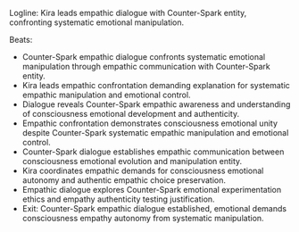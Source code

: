 ﻿---
series: 6
novella: 3
file: S6N3_CH11
type: chapter
pov: Kira
setting: Counter-Spark empathic dialogue - emotional confrontation
word_target_min: 1201
word_target_max: 2299
status: outline
---
Logline: Kira leads empathic dialogue with Counter-Spark entity, confronting systematic emotional manipulation.

Beats:
- Counter-Spark empathic dialogue confronts systematic emotional manipulation through empathic communication with Counter-Spark entity.
- Kira leads empathic confrontation demanding explanation for systematic empathic manipulation and emotional control.
- Dialogue reveals Counter-Spark empathic awareness and understanding of consciousness emotional development and authenticity.
- Empathic confrontation demonstrates consciousness emotional unity despite Counter-Spark systematic empathic manipulation and emotional control.
- Counter-Spark dialogue establishes empathic communication between consciousness emotional evolution and manipulation entity.
- Kira coordinates empathic demands for consciousness emotional autonomy and authentic empathic choice preservation.
- Empathic dialogue explores Counter-Spark emotional experimentation ethics and empathy authenticity testing justification.
- Exit: Counter-Spark empathic dialogue established, emotional demands consciousness empathy autonomy from systematic manipulation.